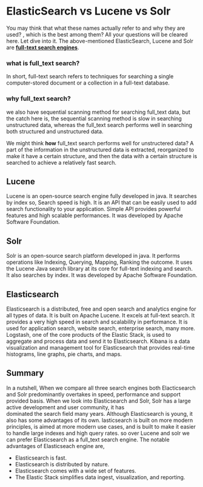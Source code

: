 # ElasticSearch vs Lucene vs Solr 
You may think that what these names actually refer to and why they are used? 
, which is the best among them? All your questions will be cleared here. Let dive into it. 
The above-mentioned ElasticSearch, Lucene and Solr are **[full-text search engines](https://en.wikipedia.org/wiki/Full-text_search)**.
### what is full_text search?
In short, full-text search refers to techniques for searching a single computer-stored document or a collection in a full-text database.

### why full_text search?
we also have sequential scanning method for searching full_text data, but the catch here is, 
the sequential scanning method is slow in searching unstructured data, whereas the full_text search performs well in searching both structured and unstructured data. 

We might think **how** full_text search performs well for unstructered data? 
A part of the information in the unstructured data is extracted, reorganized to make it have a 
certain structure, and then the data with a certain structure is searched to achieve a 
relatively fast search. 

## Lucene 
Lucene is an open-source search engine fully developed in java. It searches by index so, 
Search speed is high. It is an API that can be easily used to add search functionality to
your application. Simple API provides powerful features and high scalable performances. It was
developed by Apache Software Foundation.

## Solr 
Solr is an open-source search platform developed in java. It performs operations like
Indexing, Querying, Mapping, Ranking the outcome. It uses the Lucene Java search library at
its core for full-text indexing and search. It also searches by index. It was
developed by Apache Software Foundation.

## Elasticsearch
Elasticsearch is a distributed, free and open search and analytics engine for all types of
data. It is built on Apache Lucene. It excels at full-text search. It provides a very high
speed in search and scalability in performance. It is used for application search, website
search, enterprise search, many more. Logstash, one of the core products of the Elastic Stack,
is used to aggregate and process data and send it to Elasticsearch. Kibana is a data 
visualization and management tool for Elasticsearch that provides real-time histograms, line 
graphs, pie charts, and maps. 

## Summary 
In a nutshell, When we compare all three search engines both Elacticsearch and Solr
predominantly overtakes in speed, performance and support provided basis. When we look into 
Elasticsearch and Solr, Solr has a large active development and user community, it has    
dominated the search field many years. Although Elasticsearch is young, it also has some
advantages of its own. lasticsearch is built on more modern principles, is aimed at more
modern use cases, and is built to make it easier to handle large indexes and high query rates.
so over Lucene and solr we can prefer Elasticsearch as a full_text search engine.
The notable advantages of Elasticseach engine are,
* Elasticsearch is fast.
* Elasticsearch is distributed by nature.
* Elasticsearch comes with a wide set of features.
* The Elastic Stack simplifies data ingest, visualization, and reporting.


